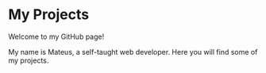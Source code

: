 # My Projects

Welcome to my GitHub page!

My name is Mateus, a self-taught web developer. Here you will find some of my projects.
